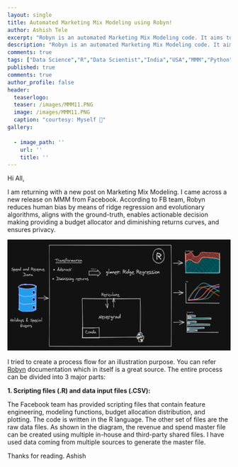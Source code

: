 ```yaml
---
layout: single
title: Automated Marketing Mix Modeling using Robyn!
author: Ashish Tele
excerpt: "Robyn is an automated Marketing Mix Modeling code. It aims to reduce human bias by means of ridge regression and revolutionary algorithms."
description: "Robyn is an automated Marketing Mix Modeling code. It aims to reduce human bias by means of ridge regression and revolutionary algorithms."
comments: true
tags: ["Data Science","R","Data Scientist","India","USA","MMM","Python","Market Mix Modeling"]
published: true
comments: true
author_profile: false
header:
  teaserlogo:
  teaser: /images/MMM11.PNG
  image: /images/MMM11.PNG
  caption: "courtesy: Myself 😬"
gallery:

  - image_path: ''
    url: ''
    title: ''
---
```

Hi All,

I am returning with a new post on Marketing Mix Modeling. I came across a new release on MMM from Facebook. According to FB team, Robyn reduces human bias by means of ridge regression and evolutionary algorithms, aligns with the ground-truth, enables actionable decision making providing a budget allocator and diminishing returns curves, and ensures privacy. 

<p align="center">
  <img width="650" height="250" src="/images/MMM12.PNG">
</p>

I tried to create a process flow for an illustration purpose. You can refer [Robyn](https://github.com/facebookexperimental/Robyn) documentation which in itself is a great source. The entire process can be divided into 3 major parts:

**1. Scripting files (.R) and data input files (.CSV):**

The Facebook team has provided scripting files that contain feature engineering, modeling functions, budget allocation distribution, and plotting. The code is written in the R language. The other set of files are the raw data files. As shown in the diagram, the revenue and spend master file can be created using multiple in-house and third-party shared files. I have used data coming from multiple sources to generate the master file.

Thanks for reading.
Ashish
